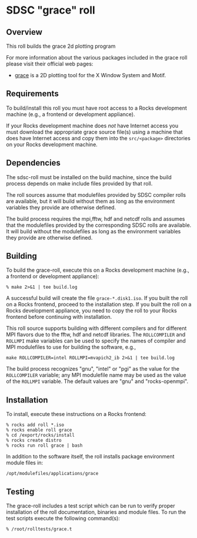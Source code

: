 # SDSC "grace" roll

## Overview

This roll builds the grace 2d plotting program


For more information about the various packages included in the grace roll
please visit their official web pages:

- <a href="http://plasma-gate.weizmann.ac.il/Grace" target="_blank">grace</a>  is a 2D plotting tool for the X Window System and Motif.

## Requirements

To build/install this roll you must have root access to a Rocks development
machine (e.g., a frontend or development appliance).

If your Rocks development machine does *not* have Internet access you must
download the appropriate grace  source file(s) using a machine that does have
Internet access and copy them into the `src/<package>` directories on your Rocks
development machine.


## Dependencies

The sdsc-roll must be installed on the build machine, since the build process
depends on make include files provided by that roll.

The roll sources assume that modulefiles provided by SDSC compiler
rolls are available, but it will build without them as long as the environment
variables they provide are otherwise defined.

The build process requires the mpi,fftw, hdf and netcdf rolls and assumes that
the modulefiles provided by the corresponding SDSC rolls are available.  It
will build without the modulefiles as long as the environment variables they
provide are otherwise defined.



## Building

To build the grace-roll, execute this on a Rocks development
machine (e.g., a frontend or development appliance):

```shell
% make 2>&1 | tee build.log
```

A successful build will create the file `grace-*.disk1.iso`.  If you built the
roll on a Rocks frontend, proceed to the installation step. If you built the
roll on a Rocks development appliance, you need to copy the roll to your Rocks
frontend before continuing with installation.

This roll source supports building with different compilers and for different
MPI flavors due to the fftw, hdf and netcdf libraries.  The `ROLLCOMPILER` and `ROLLMPI` make variables can be used to specify the names of compiler and MPI modulefiles to use for building the software, e.g.,

```shell
make ROLLCOMPILER=intel ROLLMPI=mvapich2_ib 2>&1 | tee build.log
```

The build process recognizes "gnu", "intel" or "pgi" as the value for the
`ROLLCOMPILER` variable; any MPI modulefile name may be used as the value of
the `ROLLMPI` variable.  The default values are "gnu" and "rocks-openmpi".

## Installation

To install, execute these instructions on a Rocks frontend:

```shell
% rocks add roll *.iso
% rocks enable roll grace
% cd /export/rocks/install
% rocks create distro
% rocks run roll grace | bash
```

In addition to the software itself, the roll installs package environment
module files in:

```shell
/opt/modulefiles/applications/grace
```


## Testing

The grace-roll includes a test script which can be run to verify proper
installation of the roll documentation, binaries and module files. To
run the test scripts execute the following command(s):

```shell
% /root/rolltests/grace.t 
```
